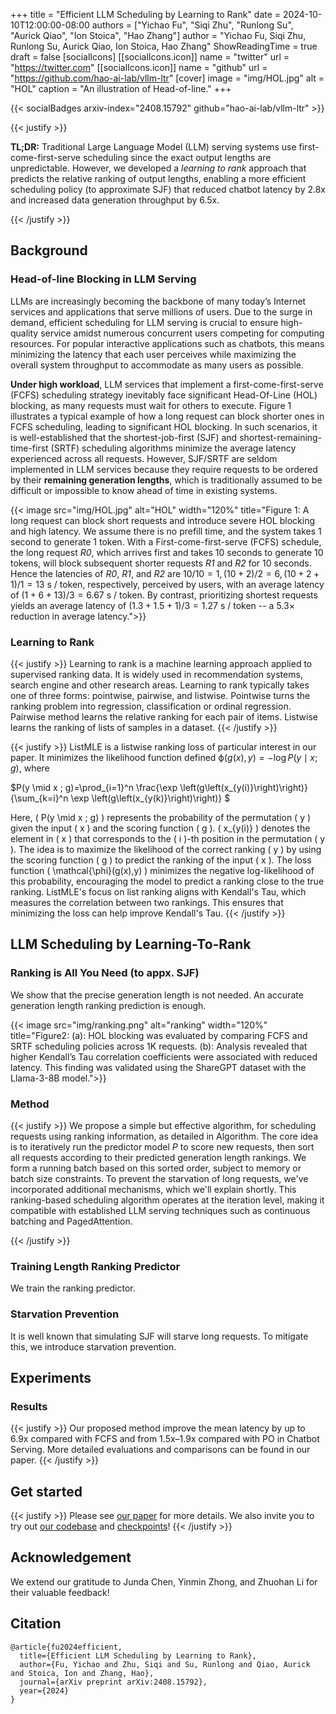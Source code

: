 +++
title = "Efficient LLM Scheduling by Learning to Rank"
date = 2024-10-10T12:00:00-08:00
authors = ["Yichao Fu", "Siqi Zhu", "Runlong Su", "Aurick Qiao", "Ion Stoica", "Hao Zhang"]
author = "Yichao Fu, Siqi Zhu, Runlong Su, Aurick Qiao, Ion Stoica, Hao Zhang"
ShowReadingTime = true
draft = false
[socialIcons]
    [[socialIcons.icon]]
      name = "twitter"
      url = "https://twitter.com"
    [[socialIcons.icon]]
      name = "github"
      url = "https://github.com/hao-ai-lab/vllm-ltr"
[cover]
      image = "img/HOL.jpg"
      alt = "HOL"
      caption = "An illustration of Head-of-line."
+++

{{< socialBadges arxiv-index="2408.15792" github="hao-ai-lab/vllm-ltr" >}}

{{< justify >}}

**TL;DR:** Traditional Large Language Model (LLM) serving systems use first-come-first-serve scheduling since the exact output lengths are unpredictable. However, we developed a *learning to rank* approach that predicts the relative ranking of output lengths, enabling a more efficient scheduling policy (to approximate SJF) that reduced chatbot latency by 2.8x and increased data generation throughput by 6.5x.

{{< /justify >}}

## Background

### Head-of-line Blocking in LLM Serving 

LLMs are increasingly becoming the backbone of many today’s Internet services and applications that serve millions of users. Due to the surge in demand, efficient scheduling for LLM serving is crucial to ensure high-quality service amidst numerous concurrent users competing for computing resources. For popular interactive applications such as chatbots, this means minimizing the latency that each user perceives while maximizing the overall system throughput to accommodate as many users as possible.

**Under high workload**, LLM services that implement a first-come-first-serve (FCFS) scheduling strategy inevitably face significant Head-Of-Line (HOL) blocking, as many requests must wait for others to execute. Figure 1 illustrates a typical example of how a long request can block shorter ones in FCFS scheduling, leading to significant HOL blocking. In such scenarios, it is well-established that the shortest-job-first (SJF) and shortest-remaining-time-first (SRTF) scheduling algorithms minimize the average latency experienced across all requests. However, SJF/SRTF are seldom implemented in LLM services because they require requests to be ordered by their **remaining generation lengths**, which is traditionally assumed to be difficult or impossible to know ahead of time in existing systems.

{{< image src="img/HOL.jpg" alt="HOL" width="120%" title="Figure 1: A long request can block short requests and introduce severe HOL blocking and high latency. We assume there is no prefill time, and the system takes 1 second to generate 1 token. With a First-come-first-serve (FCFS) schedule, the long request *R0*, which arrives first and takes 10 seconds to generate 10 tokens, will block subsequent shorter requests *R1* and *R2* for 10 seconds. Hence the latencies of *R0*,  *R1*, and *R2* are $10 / 10 = 1, (10 + 2) / 2 = 6, (10+2+1)/1=13 \mbox{ s / token}$, respectively, perceived by users, with an average latency of $(1+6+13)/3 = 6.67 \mbox{ s / token}$. By contrast, prioritizing shortest requests yields an average latency of $(1.3+1.5+1)/3=1.27 \mbox{ s / token}$ -- a $5.3\times$ reduction in average latency.">}}

### Learning to Rank

{{< justify >}}
Learning to rank is a machine learning approach applied to supervised ranking data. It is widely used in recommendation systems, search engine and other research areas. Learning to rank typically takes one of three forms: pointwise, pairwise, and listwise. Pointwise turns the ranking problem into regression, classification or ordinal regression. Pairwise method learns the relative ranking for each pair of items. Listwise learns the ranking of lists of samples in a dataset. 
{{< /justify >}}

{{< justify >}}
ListMLE is a listwise ranking loss of particular interest in our paper. It minimizes the likelihood function defined $\mathcal{\phi}(g(x),y)=-\log P\left(y \mid x ; g\right)$, where

$P(y \mid x ; g)=\prod_{i=1}^n \frac{\exp \left(g\left(x_{y(i)}\right)\right)}{\sum_{k=i}^n \exp \left(g\left(x_{y(k)}\right)\right)} $   

Here, \( P(y \mid x ; g) \) represents the probability of the permutation \( y \) given the input \( x \) and the scoring function \( g \). \( x_{y(i)} \) denotes the element in \( x \) that corresponds to the \( i \)-th position in the permutation \( y \). The idea is to maximize the likelihood of the correct ranking \( y \) by using the scoring function \( g \) to predict the ranking of the input \( x \). The loss function \( \mathcal{\phi}(g(x),y) \) minimizes the negative log-likelihood of this probability, encouraging the model to predict a ranking close to the true ranking. ListMLE's focus on list ranking aligns with Kendall's Tau, which measures the correlation between two rankings. This ensures that minimizing the loss can help improve Kendall's Tau.
{{< /justify >}}

## LLM Scheduling by Learning-To-Rank

### Ranking is All You Need (to appx. SJF)

We show that the precise generation length is not needed. An accurate generation length ranking prediction is enough. 

{{< image src="img/ranking.png" alt="ranking" width="120%" title="Figure2: (a): HOL blocking was evaluated by comparing FCFS and SRTF scheduling policies across 1K requests. (b): Analysis revealed that higher Kendall’s Tau correlation coefficients were associated with reduced latency. This finding was validated using the ShareGPT dataset with the Llama-3-8B model.">}}


### Method

{{< justify >}}
We propose a simple but effective algorithm, for scheduling requests using ranking information, as detailed in Algorithm. The core idea is to iteratively run the predictor model $P$ to score new requests, then sort all requests according to their predicted generation length rankings. We form a running batch based on this sorted order, subject to memory or batch size constraints. To prevent the starvation of long requests, we've incorporated additional mechanisms, which we'll explain shortly. This ranking-based scheduling algorithm operates at the iteration level, making it compatible with established LLM serving techniques such as continuous batching and PagedAttention. 

{{< /justify >}}

### Training Length Ranking Predictor

We train the ranking predictor.

### Starvation Prevention

It is well known that simulating SJF will starve long requests. To mitigate this, we introduce starvation prevention.

##  Experiments

### Results
{{< justify >}}
Our proposed method improve the mean latency by up to 6.9x compared with FCFS and from 1.5x–1.9x compared with PO in Chatbot Serving. More detailed evaluations and comparisons can be found in our paper.
{{< /justify >}}


## Get started
{{< justify >}}
Please see [our paper](https://arxiv.org/abs/2408.15792) for more details. We also invite you to try out [our codebase](https://github.com/hao-ai-lab/vllm-ltr) and [checkpoints](https://huggingface.co/LLM-ltr/)!
{{< /justify >}}

## Acknowledgement

We extend our gratitude to Junda Chen, Yinmin Zhong, and Zhuohan Li for their valuable feedback!

## Citation

```
@article{fu2024efficient,
  title={Efficient LLM Scheduling by Learning to Rank},
  author={Fu, Yichao and Zhu, Siqi and Su, Runlong and Qiao, Aurick and Stoica, Ion and Zhang, Hao},
  journal={arXiv preprint arXiv:2408.15792},
  year={2024}
}
```
